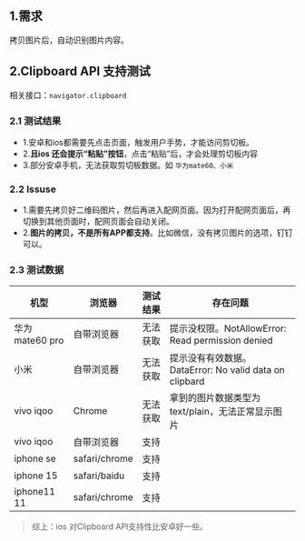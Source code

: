 ## 1.需求

拷贝图片后，自动识别图片内容。

## 2.Clipboard API 支持测试

相关接口：`navigator.clipboard`

### 2.1 测试结果

- 1.安卓和ios都需要先点击页面，触发用户手势，才能访问剪切板。
- 2.**且ios 还会提示“粘贴”按钮**，点击“粘贴”后，才会处理剪切板内容
- 3.部分安卓手机，无法获取剪切板数据。如 `华为mate60、小米 `

### 2.2 Issuse

- 1.需要先拷贝好二维码图片，然后再进入配网页面。因为打开配网页面后，再切换到其他页面时，配网页面会自动关闭。
- 2.**图片的拷贝，不是所有APP都支持**。比如微信，没有拷贝图片的选项，钉钉可以。

### 2.3 测试数据


| 机型          | 浏览器         | 测试结果      | 存在问题                                        |
|-------------|-------------|-----------|---------------------------------------------|
| 华为mate60 pro | 自带浏览器       | 无法获取 | 提示没权限。NotAllowError: Read permission denied |
| 小米          | 自带浏览器       | 无法获取 | 提示没有有效数据。DataError: No valid data on clipbard|
| vivo iqoo   | Chrome      | 无法获取 | 拿到的图片数据类型为text/plain，无法正常显示图片               |
| vivo iqoo   | 自带浏览器       | 支持 |                                             |
| iphone se   | safari/chrome | 支持 |                                             |
| iphone 15   | safari/baidu | 支持 |                                             |
| iphone11 11 | safari/chrome | 支持 |                                             |

> 综上：ios 对Clipboard API支持性比安卓好一些。



